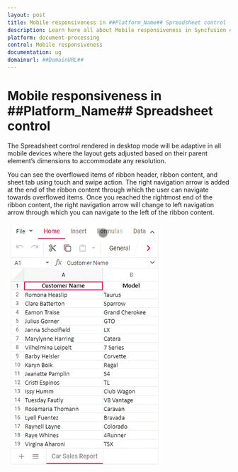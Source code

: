 ```yaml
---
layout: post
title: Mobile responsiveness in ##Platform_Name## Spreadsheet control | Syncfusion
description: Learn here all about Mobile responsiveness in Syncfusion ##Platform_Name## Spreadsheet control of Syncfusion Essential JS 2 and more.
platform: document-processing
control: Mobile responsiveness 
documentation: ug
domainurl: ##DomainURL##
---
```


# Mobile responsiveness in ##Platform_Name## Spreadsheet control

The Spreadsheet control rendered in desktop mode will be adaptive in all mobile devices where the layout gets adjusted based on their parent element’s dimensions to accommodate any resolution.

You can see the overflowed items of ribbon header, ribbon content, and sheet tab using touch and swipe action. The right navigation arrow is added at the end of the ribbon content through which the user can navigate towards overflowed items. Once you reached the rightmost end of the ribbon content, the right navigation arrow will change to left navigation arrow through which you can navigate to the left of the ribbon content.

![Spreadsheet Adaptive Mode](./images/spreadsheet_adaptive_mode.gif)
